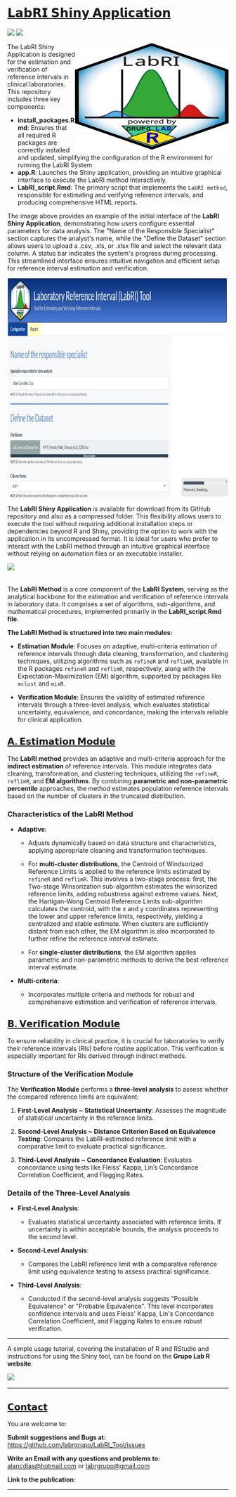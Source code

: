 # [𝗟𝗮𝗯𝗥𝗜 𝗦𝗵𝗶𝗻𝘆 𝗔𝗽𝗽𝗹𝗶𝗰𝗮𝘁𝗶𝗼𝗻](https://img.shields.io/badge/LabRI%20Shiny%20Application-%230070C0?style=for-the-badge&logoColor=white)


![](https://img.shields.io/github/license/labrgrupo/LabRI_Tool.svg)
![](https://img.shields.io/github/last-commit/labrgrupo/LabRI_Tool/main.svg)


<img src="www/Logo.svg" width="350px" height="250px" align="right"/>

The LabRI Shiny Application is designed for the estimation and verification of reference intervals in clinical laboratories. This repository includes three key components:
- **install_packages.Rmd**: Ensures that all required R packages are correctly installed and updated, simplifying the configuration of the R environment for running the LabRI System
- **app.R**: Launches the Shiny application, providing an intuitive graphical interface to execute the LabRI method interactively.
- **LabRI_script.Rmd**: The primary script that implements the `LabRI method`, responsible for estimating and verifying reference intervals, and producing comprehensive HTML reports.

The image above provides an example of the initial interface of the **LabRI Shiny Application**, demonstrating how users configure essential parameters for data analysis. The "Name of the Responsible Specialist" section captures the analyst's name, while the "Define the Dataset" section allows users to upload a .csv, .xls, or .xlsx file and select the relevant data column. A status bar indicates the system's progress during processing. This streamlined interface ensures intuitive navigation and efficient setup for reference interval estimation and verification.

<img src="www/Interface_Shiny.png" width="800px" height="500px"/>

The **LabRI Shiny Application** is available for download from its GitHub repository and also as a compressed folder. This flexibility allows users to execute the tool without requiring additional installation steps or dependencies beyond R and Shiny, providing the option to work with the application in its uncompressed format. It is ideal for users who prefer to interact with the LabRI method through an intuitive graphical interface without relying on automation files or an executable installer.
<div> 
  <a href="https://www.dropbox.com/scl/fi/295g764457wgume9v2dvh/LabRI_Package_shiny.zip?rlkey=xl0peetcgzlzygpsdyu2a439z&st=s9rpkggz&dl=1" target="_blank">
    <img src="https://img.shields.io/badge/LabRI Shiny Application -%233ccd96?style=for-the-badge&logo=google-chrome&logoColor=%230d02b4&labelColor=%23fee21d" target="_blank" style="height: 50px;"></a> 
</div>

<br>

The **LabRI Method** is a core component of the **LabRI System**, serving as the analytical backbone for the estimation and verification of reference intervals in laboratory data. It comprises a set of algorithms, sub-algorithms, and mathematical procedures, implemented primarily in the **LabRI_script.Rmd file**.

**The LabRI Method is structured into two main modules:**

- **Estimation Module**: Focuses on adaptive, multi-criteria estimation of reference intervals through data cleaning, transformation, and clustering techniques, utilizing algorithms such as `refineR` and `reflimR`, available in the R packages `refineR` and `reflimR`, respectively, along with the Expectation-Maximization (EM) algorithm, supported by packages like `mclust` and `mixR`.
  
- **Verification Module**: Ensures the validity of estimated reference intervals through a three-level analysis, which evaluates statistical uncertainty, equivalence, and concordance, making the intervals reliable for clinical application.

## [𝗔. 𝗘𝘀𝘁𝗶𝗺𝗮𝘁𝗶𝗼𝗻 𝗠𝗼𝗱𝘂𝗹𝗲](https://img.shields.io/badge/LabRI%20Shiny%20Application-%230070C0?style=for-the-badge&logoColor=white)

The **LabRI method** provides an adaptive and multi-criteria approach for the **indirect estimation** of reference intervals. This module integrates data cleaning, transformation, and clustering techniques, utilizing the `refineR`, `reflimR`, and **EM algorithms**. By combining **parametric and non-parametric percentile** approaches, the method estimates population reference intervals based on the number of clusters in the truncated distribution.

### Characteristics of the LabRI Method

- **Adaptive**:
  
  - Adjusts dynamically based on data structure and characteristics, applying appropriate cleaning and transformation techniques.
  - For **multi-cluster distributions**, the Centroid of Windsorized Reference Limits is applied to the reference limits estimated by `refineR` and `reflimR`. This involves a two-stage process: first, the Two-stage Winsorization sub-algorithm estimates the winsorized reference limits, adding robustness against extreme values. Next, the Hartigan-Wong Centroid Reference Limits sub-algorithm calculates the centroid, with the x and y coordinates representing the lower and upper reference limits, respectively, yielding a centralized and stable estimate. When clusters are sufficiently distant from each other, the EM algorithm is also incorporated to further refine the reference interval estimate.
    
  - For **single-cluster distributions**, the EM algorithm applies parametric and non-parametric methods to derive the best reference interval estimate.

- **Multi-criteria**:
  - Incorporates multiple criteria and methods for robust and comprehensive estimation and verification of reference intervals.

## [𝗕. 𝗩𝗲𝗿𝗶𝗳𝗶𝗰𝗮𝘁𝗶𝗼𝗻 𝗠𝗼𝗱𝘂𝗹𝗲](https://img.shields.io/badge/LabRI%20Shiny%20Application-%230070C0?style=for-the-badge&logoColor=white)

To ensure reliability in clinical practice, it is crucial for laboratories to verify their reference intervals (RIs) before routine application. This verification is especially important for RIs derived through indirect methods.

### Structure of the Verification Module

The **Verification Module** performs a **three-level analysis** to assess whether the compared reference limits are equivalent:

1. **First-Level Analysis ~ Statistical Uncertainty**: Assesses the magnitude of statistical uncertainty in the reference limits.
   
2. **Second-Level Analysis ~ Distance Criterion Based on Equivalence Testing**: Compares the LabRI-estimated reference limit with a comparative limit to evaluate practical significance.
   
3. **Third-Level Analysis ~ Concordance Evaluation**: Evaluates concordance using tests like Fleiss’ Kappa, Lin’s Concordance Correlation Coefficient, and Flagging Rates.

### Details of the Three-Level Analysis

- **First-Level Analysis**:
  - Evaluates statistical uncertainty associated with reference limits. If uncertainty is within acceptable bounds, the analysis proceeds to the second level.

- **Second-Level Analysis**:
  - Compares the LabRI reference limit with a comparative reference limit using equivalence testing to assess practical significance.

- **Third-Level Analysis**:
  - Conducted if the second-level analysis suggests "Possible Equivalence" or "Probable Equivalence". This level incorporates confidence intervals and uses Fleiss' Kappa, Lin's Concordance Correlation Coefficient, and Flagging Rates to ensure robust verification.

---

A simple usage tutorial, covering the installation of R and RStudio and instructions for using the Shiny tool, can be found on the **Grupo Lab R website**:

<div> 
  <a href="https://grupolabr.com/LabRI_Packed.html" target="_blank">
    <img src="https://img.shields.io/badge/LabRI Tutorial -%233ccd96?style=for-the-badge&logo=google-chrome&logoColor=%230d02b4&labelColor=%23fee21d" target="_blank" style="height: 50px;"></a> 
</div>

---

## [𝗖𝗼𝗻𝘁𝗮𝗰𝘁](https://img.shields.io/badge/LabRI%20Shiny%20Application-%230070C0?style=for-the-badge&logoColor=white)

You are welcome to:

**Submit suggestions and Bugs at:** https://github.com/labrgrupo/LabRI_Tool/issues

**Write an Email with any questions and problems to:** alancdias@hotmail.com or labrgrupo@gmail.com

**Link to the publication:** 

---
